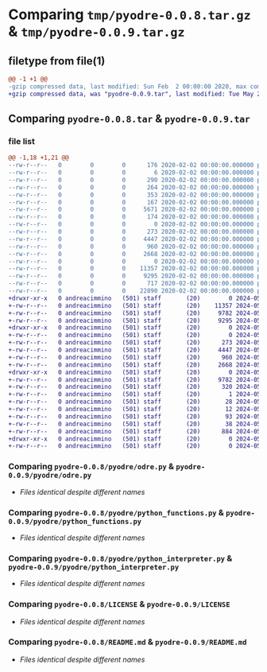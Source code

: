 # Comparing `tmp/pyodre-0.0.8.tar.gz` & `tmp/pyodre-0.0.9.tar.gz`

## filetype from file(1)

```diff
@@ -1 +1 @@
-gzip compressed data, last modified: Sun Feb  2 00:00:00 2020, max compression
+gzip compressed data, was "pyodre-0.0.9.tar", last modified: Tue May 21 11:38:38 2024, max compression
```

## Comparing `pyodre-0.0.8.tar` & `pyodre-0.0.9.tar`

### file list

```diff
@@ -1,18 +1,21 @@
--rw-r--r--   0        0        0      176 2020-02-02 00:00:00.000000 pyodre-0.0.8/.idea/.gitignore
--rw-r--r--   0        0        0        6 2020-02-02 00:00:00.000000 pyodre-0.0.8/.idea/.name
--rw-r--r--   0        0        0      290 2020-02-02 00:00:00.000000 pyodre-0.0.8/.idea/misc.xml
--rw-r--r--   0        0        0      264 2020-02-02 00:00:00.000000 pyodre-0.0.8/.idea/modules.xml
--rw-r--r--   0        0        0      353 2020-02-02 00:00:00.000000 pyodre-0.0.8/.idea/pyodre.iml
--rw-r--r--   0        0        0      167 2020-02-02 00:00:00.000000 pyodre-0.0.8/.idea/vcs.xml
--rw-r--r--   0        0        0     5671 2020-02-02 00:00:00.000000 pyodre-0.0.8/.idea/workspace.xml
--rw-r--r--   0        0        0      174 2020-02-02 00:00:00.000000 pyodre-0.0.8/.idea/inspectionProfiles/profiles_settings.xml
--rw-r--r--   0        0        0        0 2020-02-02 00:00:00.000000 pyodre-0.0.8/pyodre/__init__.py
--rw-r--r--   0        0        0      273 2020-02-02 00:00:00.000000 pyodre-0.0.8/pyodre/interpreters.py
--rw-r--r--   0        0        0     4447 2020-02-02 00:00:00.000000 pyodre-0.0.8/pyodre/odre.py
--rw-r--r--   0        0        0      960 2020-02-02 00:00:00.000000 pyodre-0.0.8/pyodre/python_functions.py
--rw-r--r--   0        0        0     2668 2020-02-02 00:00:00.000000 pyodre-0.0.8/pyodre/python_interpreter.py
--rw-r--r--   0        0        0        0 2020-02-02 00:00:00.000000 pyodre-0.0.8/test/__init__.py
--rw-r--r--   0        0        0    11357 2020-02-02 00:00:00.000000 pyodre-0.0.8/LICENSE
--rw-r--r--   0        0        0     9295 2020-02-02 00:00:00.000000 pyodre-0.0.8/README.md
--rw-r--r--   0        0        0      717 2020-02-02 00:00:00.000000 pyodre-0.0.8/pyproject.toml
--rw-r--r--   0        0        0    22890 2020-02-02 00:00:00.000000 pyodre-0.0.8/PKG-INFO
+drwxr-xr-x   0 andreacimmino   (501) staff       (20)        0 2024-05-21 11:38:38.301355 pyodre-0.0.9/
+-rw-r--r--   0 andreacimmino   (501) staff       (20)    11357 2024-05-21 09:54:40.000000 pyodre-0.0.9/LICENSE
+-rw-r--r--   0 andreacimmino   (501) staff       (20)     9782 2024-05-21 11:38:38.301071 pyodre-0.0.9/PKG-INFO
+-rw-r--r--   0 andreacimmino   (501) staff       (20)     9295 2024-05-08 18:53:08.000000 pyodre-0.0.9/README.md
+drwxr-xr-x   0 andreacimmino   (501) staff       (20)        0 2024-05-21 11:38:38.297957 pyodre-0.0.9/pyodre/
+-rw-r--r--   0 andreacimmino   (501) staff       (20)        0 2024-05-21 11:29:13.000000 pyodre-0.0.9/pyodre/__init__.py
+-rw-r--r--   0 andreacimmino   (501) staff       (20)      273 2024-05-08 17:47:54.000000 pyodre-0.0.9/pyodre/interpreters.py
+-rw-r--r--   0 andreacimmino   (501) staff       (20)     4447 2024-05-21 10:23:12.000000 pyodre-0.0.9/pyodre/odre.py
+-rw-r--r--   0 andreacimmino   (501) staff       (20)      960 2024-05-08 18:01:32.000000 pyodre-0.0.9/pyodre/python_functions.py
+-rw-r--r--   0 andreacimmino   (501) staff       (20)     2668 2024-05-21 10:30:38.000000 pyodre-0.0.9/pyodre/python_interpreter.py
+drwxr-xr-x   0 andreacimmino   (501) staff       (20)        0 2024-05-21 11:38:38.300240 pyodre-0.0.9/pyodre.egg-info/
+-rw-r--r--   0 andreacimmino   (501) staff       (20)     9782 2024-05-21 11:38:38.000000 pyodre-0.0.9/pyodre.egg-info/PKG-INFO
+-rw-r--r--   0 andreacimmino   (501) staff       (20)      320 2024-05-21 11:38:38.000000 pyodre-0.0.9/pyodre.egg-info/SOURCES.txt
+-rw-r--r--   0 andreacimmino   (501) staff       (20)        1 2024-05-21 11:38:38.000000 pyodre-0.0.9/pyodre.egg-info/dependency_links.txt
+-rw-r--r--   0 andreacimmino   (501) staff       (20)       28 2024-05-21 11:38:38.000000 pyodre-0.0.9/pyodre.egg-info/requires.txt
+-rw-r--r--   0 andreacimmino   (501) staff       (20)       12 2024-05-21 11:38:38.000000 pyodre-0.0.9/pyodre.egg-info/top_level.txt
+-rw-r--r--   0 andreacimmino   (501) staff       (20)       93 2024-05-21 11:38:11.000000 pyodre-0.0.9/pyproject.toml
+-rw-r--r--   0 andreacimmino   (501) staff       (20)       38 2024-05-21 11:38:38.301444 pyodre-0.0.9/setup.cfg
+-rw-r--r--   0 andreacimmino   (501) staff       (20)      884 2024-05-21 11:37:54.000000 pyodre-0.0.9/setup.py
+drwxr-xr-x   0 andreacimmino   (501) staff       (20)        0 2024-05-21 11:38:38.300685 pyodre-0.0.9/test/
+-rw-r--r--   0 andreacimmino   (501) staff       (20)        0 2024-05-21 10:42:49.000000 pyodre-0.0.9/test/__init__.py
```

### Comparing `pyodre-0.0.8/pyodre/odre.py` & `pyodre-0.0.9/pyodre/odre.py`

 * *Files identical despite different names*

### Comparing `pyodre-0.0.8/pyodre/python_functions.py` & `pyodre-0.0.9/pyodre/python_functions.py`

 * *Files identical despite different names*

### Comparing `pyodre-0.0.8/pyodre/python_interpreter.py` & `pyodre-0.0.9/pyodre/python_interpreter.py`

 * *Files identical despite different names*

### Comparing `pyodre-0.0.8/LICENSE` & `pyodre-0.0.9/LICENSE`

 * *Files identical despite different names*

### Comparing `pyodre-0.0.8/README.md` & `pyodre-0.0.9/README.md`

 * *Files identical despite different names*


